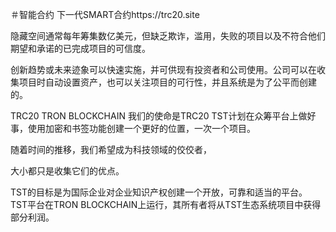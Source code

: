 ＃智能合约
下一代SMART合约https://trc20.site

隐藏空间通常每年筹集数亿美元，但缺乏欺诈，滥用，失败的项目以及不符合他们期望和承诺的已完成项目的可信度。

创新趋势或未来迹象可以快速实施，并可供现有投资者和公司使用。公司可以在收集项目时自动设置资产，也可以关注项目的可行性，并且系统是为了公平而创建的。


TRC20 TRON BLOCKCHAIN
我们的使命是TRC20
TST计划在众筹平台上做好事，使用加密和书签功能创建一个更好的位置，一次一个项目。

随着时间的推移，我们希望成为科技领域的佼佼者，

大小都只是收集它们的优点。

TST的目标是为国际企业对企业知识产权创建一个开放，可靠和适当的平台。 TST平台在TRON BLOCKCHAIN上运行，其所有者将从TST生态系统项目中获得部分利润。
